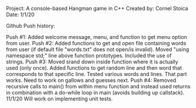Project: A console-based Hangman game in C++
Created by: Cornel Stoica
Date: 1/1/20

Github Push history:

Push #1: Added welcome message, menu, and function to get menu option from user.
Push #2: Added functions to get and open file containing words from user (if default file "words.txt" does not open/is invalid).
		 Moved "using namespace std;" line above function prototypes. Included the use of strings.
Push #3: Moved srand down inside function where it is actually used (only once). Added functions to get random line and then word
	     that corresponds to that specific line. Tested various words and lines. That part works. Need to work on gallows and guesses
		 next.
Push #4: Removed recursive calls to main() from within menu function and instead used returns in combination with a do-while loop in main (avoids building up callstack).
11/1/20  Will work on implementing unit tests.
